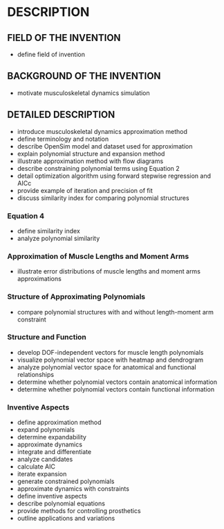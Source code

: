 # DESCRIPTION

## FIELD OF THE INVENTION

- define field of invention

## BACKGROUND OF THE INVENTION

- motivate musculoskeletal dynamics simulation

## DETAILED DESCRIPTION

- introduce musculoskeletal dynamics approximation method
- define terminology and notation
- describe OpenSim model and dataset used for approximation
- explain polynomial structure and expansion method
- illustrate approximation method with flow diagrams
- describe constraining polynomial terms using Equation 2
- detail optimization algorithm using forward stepwise regression and AICc
- provide example of iteration and precision of fit
- discuss similarity index for comparing polynomial structures

### Equation 4

- define similarity index
- analyze polynomial similarity

### Approximation of Muscle Lengths and Moment Arms

- illustrate error distributions of muscle lengths and moment arms approximations

### Structure of Approximating Polynomials

- compare polynomial structures with and without length-moment arm constraint

### Structure and Function

- develop DOF-independent vectors for muscle length polynomials
- visualize polynomial vector space with heatmap and dendrogram
- analyze polynomial vector space for anatomical and functional relationships
- determine whether polynomial vectors contain anatomical information
- determine whether polynomial vectors contain functional information

### Inventive Aspects

- define approximation method
- expand polynomials
- determine expandability
- approximate dynamics
- integrate and differentiate
- analyze candidates
- calculate AIC
- iterate expansion
- generate constrained polynomials
- approximate dynamics with constraints
- define inventive aspects
- describe polynomial equations
- provide methods for controlling prosthetics
- outline applications and variations

